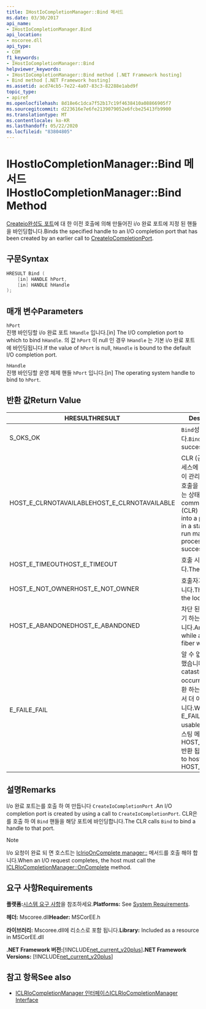 ```yaml
---
title: IHostIoCompletionManager::Bind 메서드
ms.date: 03/30/2017
api_name:
- IHostIoCompletionManager.Bind
api_location:
- mscoree.dll
api_type:
- COM
f1_keywords:
- IHostIoCompletionManager::Bind
helpviewer_keywords:
- IHostIoCompletionManager::Bind method [.NET Framework hosting]
- Bind method [.NET Framework hosting]
ms.assetid: acd74cb5-7e22-4a07-83c3-82288e1abd9f
topic_type:
- apiref
ms.openlocfilehash: 8d18e6c1dca7f52b17c19f4638410a08866905f7
ms.sourcegitcommit: d223616e7e6fe2139079052e6fcbe25413fb9900
ms.translationtype: MT
ms.contentlocale: ko-KR
ms.lasthandoff: 05/22/2020
ms.locfileid: "83804805"
---
```

# <a name="ihostiocompletionmanagerbind-method"></a><span data-ttu-id="e8448-102">IHostIoCompletionManager::Bind 메서드</span><span class="sxs-lookup"><span data-stu-id="e8448-102">IHostIoCompletionManager::Bind Method</span></span>
<span data-ttu-id="e8448-103">[Createio완성도 포트](ihostiocompletionmanager-createiocompletionport-method.md)에 대 한 이전 호출에 의해 만들어진 i/o 완료 포트에 지정 된 핸들을 바인딩합니다.</span><span class="sxs-lookup"><span data-stu-id="e8448-103">Binds the specified handle to an I/O completion port that has been created by an earlier call to [CreateIoCompletionPort](ihostiocompletionmanager-createiocompletionport-method.md).</span></span>  
  
## <a name="syntax"></a><span data-ttu-id="e8448-104">구문</span><span class="sxs-lookup"><span data-stu-id="e8448-104">Syntax</span></span>  
  
```cpp  
HRESULT Bind (  
    [in] HANDLE hPort,  
    [in] HANDLE hHandle  
);  
```  
  
## <a name="parameters"></a><span data-ttu-id="e8448-105">매개 변수</span><span class="sxs-lookup"><span data-stu-id="e8448-105">Parameters</span></span>  
 `hPort`  
 <span data-ttu-id="e8448-106">진행 바인딩할 i/o 완료 포트 `hHandle` 입니다.</span><span class="sxs-lookup"><span data-stu-id="e8448-106">[in] The I/O completion port to which to bind `hHandle`.</span></span> <span data-ttu-id="e8448-107">의 값 `hPort` 이 null 인 경우 `hHandle` 는 기본 i/o 완료 포트에 바인딩됩니다.</span><span class="sxs-lookup"><span data-stu-id="e8448-107">If the value of `hPort` is null, `hHandle` is bound to the default I/O completion port.</span></span>  
  
 `hHandle`  
 <span data-ttu-id="e8448-108">진행 바인딩할 운영 체제 핸들 `hPort` 입니다.</span><span class="sxs-lookup"><span data-stu-id="e8448-108">[in] The operating system handle to bind to `hPort`.</span></span>  
  
## <a name="return-value"></a><span data-ttu-id="e8448-109">반환 값</span><span class="sxs-lookup"><span data-stu-id="e8448-109">Return Value</span></span>  
  
|<span data-ttu-id="e8448-110">HRESULT</span><span class="sxs-lookup"><span data-stu-id="e8448-110">HRESULT</span></span>|<span data-ttu-id="e8448-111">Description</span><span class="sxs-lookup"><span data-stu-id="e8448-111">Description</span></span>|  
|-------------|-----------------|  
|<span data-ttu-id="e8448-112">S_OK</span><span class="sxs-lookup"><span data-stu-id="e8448-112">S_OK</span></span>|<span data-ttu-id="e8448-113">`Bind`성공적으로 반환 되었습니다.</span><span class="sxs-lookup"><span data-stu-id="e8448-113">`Bind` returned successfully.</span></span>|  
|<span data-ttu-id="e8448-114">HOST_E_CLRNOTAVAILABLE</span><span class="sxs-lookup"><span data-stu-id="e8448-114">HOST_E_CLRNOTAVAILABLE</span></span>|<span data-ttu-id="e8448-115">CLR (공용 언어 런타임)이 프로세스에 로드 되지 않았거나 CLR이 관리 코드를 실행할 수 없거나 호출을 성공적으로 처리할 수 없는 상태에 있습니다.</span><span class="sxs-lookup"><span data-stu-id="e8448-115">The common language runtime (CLR) has not been loaded into a process, or the CLR is in a state in which it cannot run managed code or process the call successfully.</span></span>|  
|<span data-ttu-id="e8448-116">HOST_E_TIMEOUT</span><span class="sxs-lookup"><span data-stu-id="e8448-116">HOST_E_TIMEOUT</span></span>|<span data-ttu-id="e8448-117">호출 시간이 초과 되었습니다.</span><span class="sxs-lookup"><span data-stu-id="e8448-117">The call timed out.</span></span>|  
|<span data-ttu-id="e8448-118">HOST_E_NOT_OWNER</span><span class="sxs-lookup"><span data-stu-id="e8448-118">HOST_E_NOT_OWNER</span></span>|<span data-ttu-id="e8448-119">호출자가 잠금을 소유 하지 않습니다.</span><span class="sxs-lookup"><span data-stu-id="e8448-119">The caller does not own the lock.</span></span>|  
|<span data-ttu-id="e8448-120">HOST_E_ABANDONED</span><span class="sxs-lookup"><span data-stu-id="e8448-120">HOST_E_ABANDONED</span></span>|<span data-ttu-id="e8448-121">차단 된 스레드나 파이버에서 대기 하는 동안 이벤트를 취소 했습니다.</span><span class="sxs-lookup"><span data-stu-id="e8448-121">An event was canceled while a blocked thread or fiber was waiting on it.</span></span>|  
|<span data-ttu-id="e8448-122">E_FAIL</span><span class="sxs-lookup"><span data-stu-id="e8448-122">E_FAIL</span></span>|<span data-ttu-id="e8448-123">알 수 없는 치명적인 오류가 발생 했습니다.</span><span class="sxs-lookup"><span data-stu-id="e8448-123">An unknown catastrophic failure occurred.</span></span> <span data-ttu-id="e8448-124">메서드가 E_FAIL 반환 하는 경우 해당 프로세스 내에서 더 이상 CLR을 사용할 수 없습니다.</span><span class="sxs-lookup"><span data-stu-id="e8448-124">When a method returns E_FAIL, the CLR is no longer usable within the process.</span></span> <span data-ttu-id="e8448-125">호스팅 메서드를 이후에 호출 하면 HOST_E_CLRNOTAVAILABLE 반환 됩니다.</span><span class="sxs-lookup"><span data-stu-id="e8448-125">Subsequent calls to hosting methods return HOST_E_CLRNOTAVAILABLE.</span></span>|  
  
## <a name="remarks"></a><span data-ttu-id="e8448-126">설명</span><span class="sxs-lookup"><span data-stu-id="e8448-126">Remarks</span></span>  
 <span data-ttu-id="e8448-127">I/o 완료 포트는를 호출 하 여 만듭니다 `CreateIoCompletionPort` .</span><span class="sxs-lookup"><span data-stu-id="e8448-127">An I/O completion port is created by using a call to `CreateIoCompletionPort`.</span></span> <span data-ttu-id="e8448-128">CLR은를 호출 하 여 `Bind` 핸들을 해당 포트에 바인딩합니다.</span><span class="sxs-lookup"><span data-stu-id="e8448-128">The CLR calls `Bind` to bind a handle to that port.</span></span>  
  
> [!NOTE]
> <span data-ttu-id="e8448-129">I/o 요청이 완료 되 면 호스트는 [IclrioOnComplete manager::](iclriocompletionmanager-oncomplete-method.md) 메서드를 호출 해야 합니다.</span><span class="sxs-lookup"><span data-stu-id="e8448-129">When an I/O request completes, the host must call the [ICLRIoCompletionManager::OnComplete](iclriocompletionmanager-oncomplete-method.md) method.</span></span>  
  
## <a name="requirements"></a><span data-ttu-id="e8448-130">요구 사항</span><span class="sxs-lookup"><span data-stu-id="e8448-130">Requirements</span></span>  
 <span data-ttu-id="e8448-131">**플랫폼:**[시스템 요구 사항](../../get-started/system-requirements.md)을 참조하세요.</span><span class="sxs-lookup"><span data-stu-id="e8448-131">**Platforms:** See [System Requirements](../../get-started/system-requirements.md).</span></span>  
  
 <span data-ttu-id="e8448-132">**헤더:** Mscoree.dll</span><span class="sxs-lookup"><span data-stu-id="e8448-132">**Header:** MSCorEE.h</span></span>  
  
 <span data-ttu-id="e8448-133">**라이브러리:** Mscoree.dll에 리소스로 포함 됩니다.</span><span class="sxs-lookup"><span data-stu-id="e8448-133">**Library:** Included as a resource in MSCorEE.dll</span></span>  
  
 <span data-ttu-id="e8448-134">**.NET Framework 버전:**[!INCLUDE[net_current_v20plus](../../../../includes/net-current-v20plus-md.md)]</span><span class="sxs-lookup"><span data-stu-id="e8448-134">**.NET Framework Versions:** [!INCLUDE[net_current_v20plus](../../../../includes/net-current-v20plus-md.md)]</span></span>  
  
## <a name="see-also"></a><span data-ttu-id="e8448-135">참고 항목</span><span class="sxs-lookup"><span data-stu-id="e8448-135">See also</span></span>

- [<span data-ttu-id="e8448-136">ICLRIoCompletionManager 인터페이스</span><span class="sxs-lookup"><span data-stu-id="e8448-136">ICLRIoCompletionManager Interface</span></span>](iclriocompletionmanager-interface.md)
